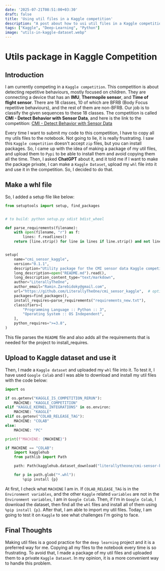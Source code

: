 ```yaml
---
date: '2025-07-21T08:51:00+03:30'
draft: false
title: 'Using util files in a Kaggle competition'
description: "A post about how to usi util files in a Kaggle competition"
tags: ["Kaggle", "Deep-Learning", "Python"]
image: "utils-in-kaggle-dataset.webp"
---
```


# Utils package in Kaggle Competition

## Introduction

I am currently competing in a `Kaggle competition`.
This competition is about detecting repetitive behaviours, mostly
focused on children.
They are connecting a device that has an **IMU**, **Thermopile sensor**, and
**Time of flight sensor**.
There are 18 classes, 10 of which are BFRB (Body Focus repetitive behaviours), and
the rest of them are non-BFRB.
Our job is to classify the given sequences to these 18 classes.
The competition is called **CMI - Detect Behavior with Sensor Data**, and
here is the link to the competition:
[CMI - Detect Behavior with Sensor Data](https://www.kaggle.com/competitions/cmi-detect-behavior-with-sensor-data)

Every time I want to submit my code to this competition, I have to
copy all my utils files to the notebook.
Not going to lie, it is really frustrating.
I saw this `Kaggle competition` doesn't accept `zip` files, but you
can install packages.
So, I came up with the idea of making a package of my util files, and
upload them to `Pypi` to be able to install them and avoid copying them
all the time.
Then, I asked **ChatGPT** about it, and it told me if I want to make the
package private, I can make a `Kaggle Dataset`, upload my `whl` file
into it and use it in the competition.
So, I decided to do that.

## Make a whl file

So, I added a setup file like below:

```python
from setuptools import setup, find_packages


# to build: python setup.py sdist bdist_wheel

def parse_requirements(filename):
    with open(filename, "r") as f:
        lines: f.readlines()
    return [line.strip() for line in lines if line.strip() and not line.startswith("#")]


setup(
    name="cmi_sensor_kaggle",
    version="0.1.1",
    description="Utility package for the CMI sensor data Kaggle competition",
    long_description=open("README.md").read(),
    long_description_content_type="text/markdown",
    author="LiterallyTheOne",
    author_email="Ramin.Zarebidoky@gmail.com",
    url="https://github.com/LiterallyTheOne/cmi_sensor_kaggle",  # optional
    packages=find_packages(),
    install_requires=parse_requirements("requirements_new.txt"),
    classifiers=[
        "Programming Language :: Python :: 3",
        "Operating System :: OS Independent",
    ],
    python_requires=">=3.8",
)
```

This file parses the `README` file and also adds all the requirements
that is needed for the project to install_requires.

## Upload to Kaggle dataset and use it

Then, I made a `Kaggle dataset` and uploaded my `whl` file into it.
To test it, I have used `Google Colab` and I was able to download
and install my util files with the code below:

```python
import os

if os.getenv("KAGGLE_IS_COMPETITION_RERUN"):
    MACHINE: "KAGGLE_COMPETITION"
elif "KAGGLE_KERNEL_INTEGRATIONS" in os.environ:
    MACHINE: "KAGGLE"
elif os.getenv("COLAB_RELEASE_TAG"):
    MACHINE: "COLAB"
else:
    MACHINE: "PC"

print(f"MACHINE: {MACHINE}")

if MACHINE == "COLAB":
    import kagglehub
    from pathlib import Path

    path: Path(kagglehub.dataset_download("literallytheone/cmi-sensor-kaggle-utils"))

    for p in path.glob("*.whl"):
        %pip install {p}
```

At first, I check what `MACHINE` I am in.
If `COLAB_RELEASE_TAG` is in the `Environment variables`, and the
other `Kaggle` related `variables` are not in the `Environment variables`,
I am in `Google Colab`.
Then, if I'm in `Google Colab`, I download the dataset, then find all
the `whl` files and install all of them using `%pip install {p}`.
After that, I am able to import my util files.
Today, I am going to test it on `Kaggle` to see what challenges
I'm going to face.

## Final Thoughts

Making util files is a good practice for the `deep learning` project
and it is a preferred way for me.
Copying all my files to the notebook every time is so frustrating.
To avoid that, I made a package of my util files and uploaded them
to a private `Kaggle Dataset`.
In my opinion, it is a more convenient way to handle this problem.
